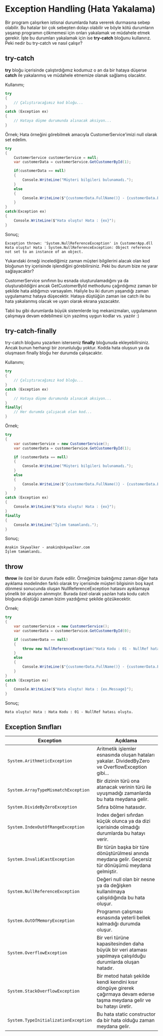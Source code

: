 # Exception Handling (Hata Yakalama)

Bir program çalışırken istisnai durumlarda hata vererek durmasına sebep olabilir. Bu hatalar bir çok sebepten dolayı olabilir ve böyle kötü durumların yaşanıp programın çökmemesi için onları yakalamak ve müdahele etmek gerekir.
İşte bu durumları yakalamak için ise **try-catch** bloğunu kullanırız. Peki nedir bu try-catch ve nasıl çalışır?

## try-catch

**try** bloğu içerisinde çalıştırdığımız kodumuz o an da bir hataya düşerse **catch** ile yakalanmış ve müdahele etmemize olanak sağlamış olacaktır.

Kullanımı;

``` csharp
try
{
    // Çalıştıracağımız kod bloğu...
}
catch (Exception ex)
{
    // Hataya düşme durumunda alınacak aksiyon...
}
```

Örnek;
Hata örneğini görebilmek amacıyla CustomerService'imizi null olarak set edelim.

``` csharp
try
{
    CustomerService customerService = null;
    var customerData = customerService.GetCustomerById(1);

    if(customerData == null)
    {
        Console.WriteLine("Müşteri bilgileri bulunamadı.");
    }
    else
    {
        Console.WriteLine($"{customerData.FullName()} - {customerData.EmailAddress}");
    }
}
catch(Exception ex)
{
    Console.WriteLine($"Hata oluştu! Hata : {ex}");
}
```

Sonuç;

``` shell
Exception thrown: 'System.NullReferenceException' in CustomerApp.dll
Hata oluştu! Hata : System.NullReferenceException: Object reference not set to an instance of an object.
```

Yukarıdaki örneği incelediğimiz zaman müşteri bilgilerini alacak olan kod bloğunun try içerisinde işlendiğini görebilirsiniz. Peki bu durum bize ne yarar sağlayacaktır?

CustomerService sınıfının bu esnada oluşturulamadığını ya da oluşturabildiğini ancak GetCustomerById methodunu çağırdığımız zaman bir şekilde hata aldığımızı varsayalım. Haliyle bu iki durum yaşandığı zaman uygulamamız hataya düşecektir. Hataya düştüğün zaman ise catch ile bu hata yakalanmış olacak ve uyarı olarak ekrana yazacaktır.

Tabii bu gibi durumlarda büyük sistemlerde log mekanizmaları, uygulamanın çalışmaya devam edebilmesi için yazılmış uygun kodlar vs. yazılır :)

## try-catch-finally

try-catch bloğunu yazarken isterseniz **finally** bloğunuda ekleyebilirsiniz. Ancak bunun herhangi bir zorunluluğu yoktur. Kodda hata oluşsun ya da oluşmasın finally bloğu her durumda çalışacaktır.

Kullanımı;

``` csharp
try
{
    // Çalıştıracağımız kod bloğu...
}
catch (Exception ex)
{
    // Hataya düşme durumunda alınacak aksiyon...
}
finally{
    // Her durumda çalışacak olan kod...
}
```

Örnek;

``` csharp
try
{
    var customerService = new CustomerService();
    var customerData = customerService.GetCustomerById(1);

    if (customerData == null)
    {
        Console.WriteLine("Müşteri bilgileri bulunamadı.");
    }
    else
    {
        Console.WriteLine($"{customerData.FullName()} - {customerData.EmailAddress}");
    }
}
catch (Exception ex)
{
    Console.WriteLine($"Hata oluştu! Hata : {ex}");
}
finally
{
    Console.WriteLine("İşlem tamamlandı.");
}
```

Sonuç;

``` shell
Anakin Skywalker - anakin@skywalker.com
İşlem tamamlandı.
```

## throw

**throw** ile özel bir durum ifade edilir. Örneğimize baktığımız zaman diğer hata ayıklama modelinden farklı olarak try içerisinde müşteri bilgisinin boş kayıt dönmesi sonucunda oluşan NullReferenceException hatasını ayıklamaya yönelik bir aksiyon alınmıştır. Burada özel olarak yazılan hata kodu catch bloğuna düştüğü zaman bizim yazdığımız şekilde gözükecektir.

Örnek;

``` csharp
try
{
    var customerService = new CustomerService();
    var customerData = customerService.GetCustomerById(0);

    if (customerData == null)
    {
        throw new NullReferenceException("Hata Kodu : 01 - NullRef hatası oluştu.");
    }
    else
    {
        Console.WriteLine($"{customerData.FullName()} - {customerData.EmailAddress}");
    }
}
catch (Exception ex)
{
    Console.WriteLine($"Hata oluştu! Hata : {ex.Message}");
}
```

Sonuç;

``` shell
Hata oluştu! Hata : Hata Kodu : 01 - NullRef hatası oluştu.
```

## Exception Sınıfları

| Exception                             | Açıklama |
| ----                                  | ---      |
| `System.ArithmeticException`          | Aritmetik işlemler esnasında oluşan hataları yakalar. DividedByZero ve OverflowException gibi... |
| `System.ArrayTypeMismatchException`   | Bir dizinin türü ona atanacak verinin türü ile uyuşmadığı zamanlarda bu hata meydana gelir. |
| `System.DivideByZeroException`        | Sıfıra bölme hatasıdır. |
| `System.IndexOutOfRangeException`     | Index değeri sıfırdan küçük olunca ya da dizi içerisinde olmadığı durumlarda bu hatayı verir.  |
| `System.InvalidCastException`         | Bir türün başka bir türe dönüştürülmesi anında meydana gelir. Geçersiz tür dönüşümü meydana gelmiştir. |
| `System.NullReferenceException`       | Değeri null olan bir nesne ya da değişken kullanılmaya çalışıldığında bu hata oluşur.  |
| `System.OutOfMemoryException`         | Programın çalışması esnasında yeterli bellek kalmadığı durumda oluşur. |
| `System.OverflowException`            | Bir veri türüne kapasitesinden daha büyük bir veri ataması yapılmaya çalışılduğu durumlarda oluşan hatadır. |
| `System.StackOverflowException`       | Bir metod hatalı şekilde kendi kendini kısır döngüye girerek çağırmaya devam ederse taşma meydana gelir ve bu hatayı üretir.  |
| `System.TypeInitializationException`  | Bu hata static constructor da bir hata olduğu zaman meydana gelir. |